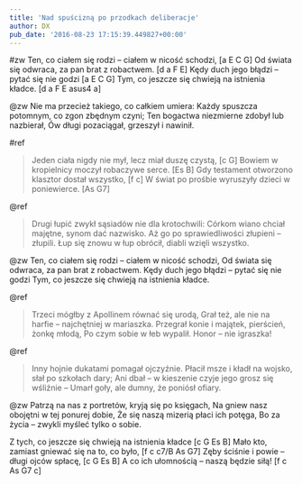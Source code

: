 ```yaml
---
title: 'Nad spuścizną po przodkach deliberacje'
author: DX
pub_date: '2016-08-23 17:15:39.449827+00:00'
---
```


#zw
Ten, co ciałem się rodzi – ciałem w nicość schodzi, [a E C G]
Od świata się odwraca, za pan brat z robactwem. [d a F E]
Kędy duch jego błądzi – pytać się nie godzi [a E C G]
Tym, co jeszcze się chwieją na istnienia kładce. [d a F E asus4 a]

@zw
Nie ma przecież takiego, co całkiem umiera:
Każdy spuszcza potomnym, co zgon zbędnym czyni;
Ten bogactwa niezmierne zdobył lub nazbierał,
Ów długi pozaciągał, grzeszył i nawinił.

#ref
>Jeden ciała nigdy nie mył, lecz miał duszę czystą, [c G]
>Bowiem w kropielnicy moczył robaczywe serce. [Es B]
>Gdy testament otworzono klasztor dostał wszystko, [f c]
>W świat po prośbie wyruszyły dzieci w poniewierce. [As G7]

@ref
>Drugi łupić zwykł sąsiadów nie dla krotochwili:
>Córkom wiano chciał majętne, synom dać nazwisko.
>Aż go po sprawiedliwości złupieni – złupili.
>Łup się znowu w łup obrócił, diabli wzięli wszystko.

@zw
Ten, co ciałem się rodzi – ciałem w nicość schodzi,
Od świata się odwraca, za pan brat z robactwem.
Kędy duch jego błądzi – pytać się nie godzi
Tym, co jeszcze się chwieją na istnienia kładce.

@ref
>Trzeci mógłby z Apollinem równać się urodą,
>Grał też, ale nie na harfie – najchętniej w mariaszka.
>Przegrał konie i majątek, pierścień, żonkę młodą,
>Po czym sobie w łeb wypalił. Honor – nie igraszka!

@ref
>Inny hojnie dukatami pomagał ojczyźnie.
>Płacił msze i kładł na wojsko, słał po szkołach dary;
>Ani dbał – w kieszenie czyje jego grosz się wśliźnie –
>Umarł goły, ale dumny, że poniósł ofiary.

@zw
Patrzą na nas z portretów, kryją się po księgach,
Na gniew nasz obojętni w tej ponurej dobie,
Że się naszą mizerią płaci ich potęga,
Bo za życia – zwykli myśleć tylko o sobie.

Z tych, co jeszcze się chwieją na istnienia kładce [c G Es B]
Mało kto, zamiast gniewać się na to, co było, [f c c7/B As G7]
Zęby ściśnie i powie – długi ojców spłacę, [c G Es B]
A co ich ułomnością – naszą będzie siłą! [f c As G7 c]